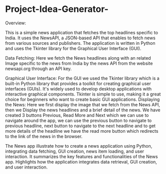 ﻿# Project-Idea-Generator-
Overview:

This is a simple news application that fetches the top headlines specific to India.
It uses the NewsAPI, a JSON-based API that enables to fetch news from various sources and publishers.
The application is written in Python and uses the Tkinter library for the Graphical User Interface (GUI).

Data Fetching: Here we fetch the News headlines along with an related Image specific to the news from India by the news API from the website newsapi.org through an API key.

Graphical User Interface: For the GUI we used the Tkinter library which is a built-in Python library that provides a toolkit for creating graphical user interfaces (GUIs). It's widely used to develop desktop applications with interactive graphical components. Tkinter is simple to use, making it a great choice for beginners who want to create basic GUI applications.
Displaying the News: Here we first display the image that we fetch from the News API, then we Display the news headlines and a brief detail of the news. We have created 3 buttons Previous, Read More and Next which we can use to navigate around the app, we can use the previous button to navigate to previous headline, next button to navigate to the next headline and to get more details of the headline we have the read more button which redirects to the link of the news in the browser.

The News app illustrate how to create a news application using Python, integrating data fetching, GUI creation, news item loading, and user interaction. It summarizes the key features and functionalities of the News app. Highlights how the application integrates data retrieval, GUI creation, and user interaction.
